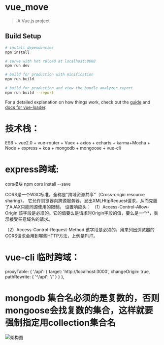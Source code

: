 # vue_move

> A Vue.js project

## Build Setup

``` bash
# install dependencies
npm install

# serve with hot reload at localhost:8080
npm run dev

# build for production with minification
npm run build

# build for production and view the bundle analyzer report
npm run build --report
```

For a detailed explanation on how things work, check out the [guide](http://vuejs-templates.github.io/webpack/) and [docs for vue-loader](http://vuejs.github.io/vue-loader).

# 技术栈：
ES6  + vue2.0 + vue-router + Vuex + axios + echarts + karma+Mocha + Node + express + koa + mongodb + mongoose + vue-cli

# express跨域:
cors模块
npm cors install --save

CORS是一个W3C标准，全称是"跨域资源共享"（Cross-origin resource sharing）。
它允许浏览器向跨源服务器，发出XMLHttpRequest请求，从而克服了AJAX只能同源使用的限制。
设置响应头：
（1）Access-Control-Allow-Origin
该字段是必须的。它的值要么是请求时Origin字段的值，要么是一个*，表示接受任意域名的请求。

（2）Access-Control-Request-Method
该字段是必须的，用来列出浏览器的CORS请求会用到哪些HTTP方法，上例是PUT。

# vue-cli 临时跨域：
proxyTable: {
      '/api': {
        target: 'http://localhost:3000',
        changeOrigin: true,
        pathRewrite: {
          '^/api': '/'
        }
      }
    },
# mongodb 集合名必须的是复数的，否则mongoose会找复数的集合，这样就要强制指定用collection集合名

![架构图](http://a1.qpic.cn/psb?/V11FTuif2OYnQ5/9QFpxzx*Njg8CFjxC16c7c5n06CSXeak*izItwSs8ow!/b/dD4BAAAAAAAA&bo=aAT6AQAAAAADB7U!&rf=viewer_4)

